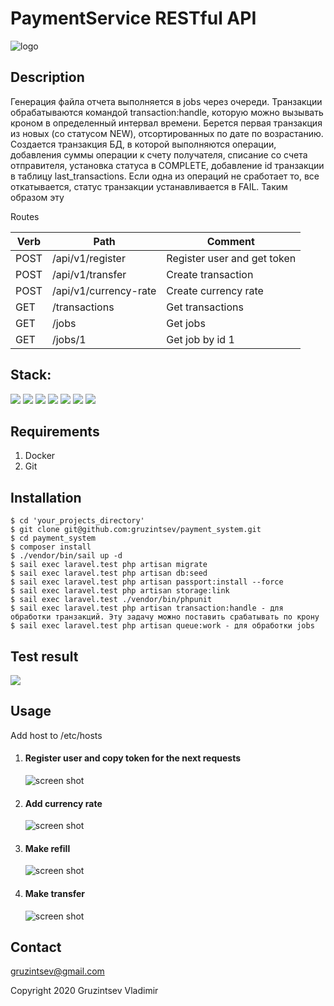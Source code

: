 # PaymentService RESTful API

![logo](https://miro.medium.com/max/625/1*N2jWB3rcBQdBpxhVbM_ZLg.png)

## Description
Генерация файла отчета выполняется в jobs через очереди.
Транзакции обрабатываются командой transaction:handle, которую можно вызывать кроном в определенный интервал времени.
Берется первая транзакция из новых (со статусом NEW), отсортированных по дате по возрастанию.
Создается транзакция БД, в которой выполняются операции, добавления суммы операции к счету получателя, списание со счета
 отправителя, установка статуса в COMPLETE, добавление id транзакции в таблицу last_transactions. Если одна из операций
не сработает то, все откатывается, статус транзакции устанавливается в FAIL. Таким образом эту

Routes

| Verb   | Path                    | Comment                     |
| ------ | ----------------------- | ----------------------------|
| POST   | /api/v1/register        | Register user and get token |
| POST   | /api/v1/transfer        | Create transaction          |
| POST   | /api/v1/currency-rate   | Create currency rate        |
| GET    | /transactions           | Get transactions            |
| GET    | /jobs                   | Get jobs                    |
| GET    | /jobs/1                 | Get job by id 1             |

## Stack:
![](https://img.shields.io/badge/-Laravel_8.18.1-brightgreen.png)
![](https://img.shields.io/badge/-Sail-green.png)
![](https://img.shields.io/badge/-PHP_7.4-red.png)
![](https://img.shields.io/badge/-PHPUnit-blue.png)
![](https://img.shields.io/badge/-Nginx-important.png)
![](https://img.shields.io/badge/-MySQL-blueviolet.png)
![](https://img.shields.io/badge/-Redis-yellow.png)


## Requirements
1. Docker
2. Git

## Installation

```
$ cd 'your_projects_directory'
$ git clone git@github.com:gruzintsev/payment_system.git
$ cd payment_system
$ composer install
$ ./vendor/bin/sail up -d
$ sail exec laravel.test php artisan migrate
$ sail exec laravel.test php artisan db:seed
$ sail exec laravel.test php artisan passport:install --force
$ sail exec laravel.test php artisan storage:link
$ sail exec laravel.test ./vendor/bin/phpunit 
$ sail exec laravel.test php artisan transaction:handle - для обработки транзакций. Эту задачу можно поставить срабатывать по крону
$ sail exec laravel.test php artisan queue:work - для обработки jobs
```

## Test result

![](http://joxi.ru/YmEaxPwSwK8WMm.jpg)

## Usage
Add host to /etc/hosts

1. #### Register user and copy token for the next requests
    ![screen shot](http://joxi.ru/E2p14OaT7Ql1vA.jpg)
2. #### Add currency rate
    ![screen shot](http://joxi.ru/J2bV8Pwh0DPyY2.jpg)
3. #### Make refill
    ![screen shot](http://joxi.ru/bmoz43lF38DWdr.jpg)
4. #### Make transfer
    ![screen shot](http://joxi.ru/D2PY5Pwuq90xvA.jpg)

## Contact
[gruzintsev@gmail.com](mailto:gruzintsev@gmail.com)

Copyright 2020 Gruzintsev Vladimir

